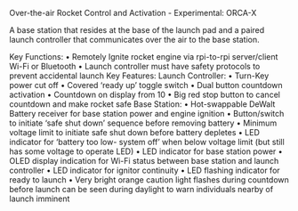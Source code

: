  
Over-the-air Rocket Control and Activation - Experimental: ORCA-X

A base station that resides at the base of the launch pad and a paired launch controller that communicates over the air to the base station.

Key Functions:
•	Remotely Ignite rocket engine via rpi-to-rpi server/client Wi-Fi or Bluetooth 
•	Launch controller must have safety protocols to prevent accidental launch
Key Features:
Launch Controller:
•	Turn-Key power cut off
•	Covered ‘ready up’ toggle switch
•	Dual button countdown activation
•	Countdown on display from 10
•	Big red stop button to cancel countdown and make rocket safe
Base Station:
•	Hot-swappable DeWalt Battery receiver for base station power and engine ignition
•	Button/switch to initiate ‘safe shut down’ sequence before removing battery
•	Minimum voltage limit to initiate safe shut down before battery depletes
•	LED indicator for ‘battery too low- system off’ when below voltage limit (but still has some voltage to operate LED)
•	LED indicator for base station power
•	OLED display indication for Wi-Fi status between base station and launch controller
•	LED indicator for ignitor continuity
•	LED flashing indicator for ready to launch
•	Very bright orange caution light flashes during countdown before launch can be seen during daylight to warn individuals nearby of launch imminent
 


